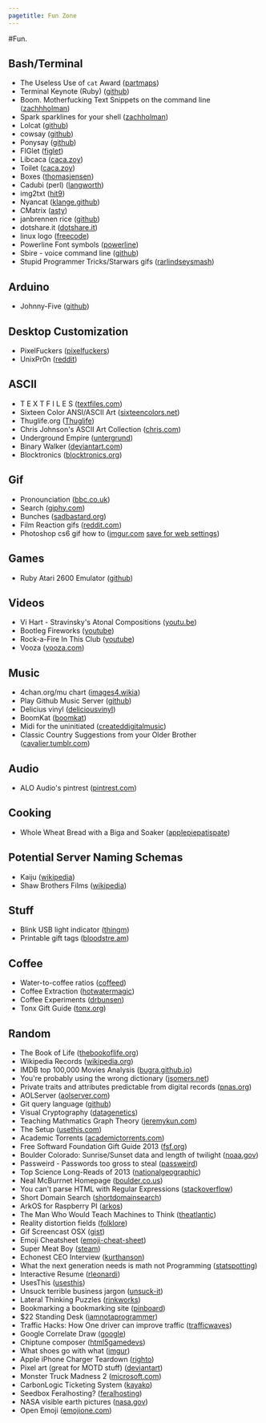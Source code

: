 ```yaml
---
pagetitle: Fun Zone
---
```

#Fun.

## Bash/Terminal

* The Useless Use of `cat` Award ([partmaps](http://partmaps.org/era/unix/award.html#cat))
* Terminal Keynote (Ruby) ([github](https://github.com/fxn/tkn))
* Boom. Motherfucking Text Snippets on the command line ([zachhholman](http://zachholman.com/boom/))
* Spark sparklines for your shell ([zachholman](http://zachholman.com/spark/))
* Lolcat ([github](https://github.com/busyloop/lolcat))
* cowsay ([github](https://github.com/schacon/cowsay))
* Ponysay ([github](https://github.com/erkin/ponysay))
* FIGlet ([figlet](http://www.figlet.org/))
* Libcaca ([caca.zoy](http://caca.zoy.org/wiki/libcaca))
* Toilet ([caca.zoy](http://caca.zoy.org/wiki/toilet))
* Boxes ([thomasjensen](http://boxes.thomasjensen.com/))
* Cadubi (perl) ([langworth](http://langworth.com/pub/cadubi/))
* img2txt ([hit9](http://hit9.org/img2txt/))
* Nyancat ([klange.github](https://github.com/klange/nyancat))
* CMatrix ([asty](http://www.asty.org/cmatrix/))
* janbrennen rice ([github](https://github.com/janbrennen/rice))
* dotshare.it ([dotshare.it](http://dotshare.it))
* linux logo ([freecode](http://freecode.com/projects/linuxlogo))
* Powerline Font symbols ([powerline](https://powerline.readthedocs.org/en/latest/fontpatching.html))
* Sbire - voice command line ([github](https://github.com/GCorbel/sbire))
* Stupid Programmer Tricks/Starwars gifs ([rarlindseysmash](http://rarlindseysmash.com/posts/stupid-programmer-tricks-and-star-wars-gifs))

## Arduino

* Johnny-Five ([github](https://github.com/rwaldron/johnny-five))

## Desktop Customization

* PixelFuckers ([pixelfuckers](http://pixelfuckers.org/submissions/2223))
* UnixPr0n ([reddit](http://www.reddit.com/r/unixporn))

## ASCII

* T E X T F I L E S ([textfiles.com](http://textfiles.com/directory.html))
* Sixteen Color ANSI/ASCII Art ([sixteencolors.net](http://sixteencolors.net/))
* Thuglife.org ([Thuglife](http://www.thuglife.org/))
* Chris Johnson's ASCII Art Collection ([chris.com](http://chris.com/ascii/))
* Underground Empire ([untergrund](http://ue.untergrund.net/ansi/))
* Binary Walker ([deviantart.com](http://binarywalker.deviantart.com/))
* Blocktronics ([blocktronics.org](http://blocktronics.org/))

## Gif

* Pronounciation ([bbc.co.uk](http://www.bbc.co.uk/news/technology-22620473))
* Search ([giphy.com](http://giphy.com/tags/tv))
* Bunches ([sadbastard.org](http://sadbastard.org/lonely-web/images/))
* Film Reaction gifs ([reddit.com](http://www.reddit.com/r/EditingAndLayout/))
* Photoshop cs6 gif how to ([imgur.com](http://i.imgur.com/rt8KB1M.png) [save for web settings](http://i.imgur.com/JXG4S7R.png))

## Games

* Ruby Atari 2600 Emulator ([github](https://github.com/chesterbr/ruby2600))

## Videos

* Vi Hart - Stravinsky's Atonal Compositions ([youtu.be](http://youtu.be/4niz8TfY794))
* Bootleg Fireworks ([youtube](http://www.youtube.com/watch?v=NRItYDKSqpQ ))
* Rock-a-Fire In This Club ([youtube](http://www.youtube.com/watch?v=b90Cf6ARscc))
* Vooza ([vooza.com](http://vooza.com/videos/?view=popular))

## Music

* 4chan.org/mu chart ([images4.wikia](http://images4.wikia.nocookie.net/__cb20120629173013/mu4chan/images/e/e4/General_essentials_with_kanye.jpg))
* Play Github Music Server ([github](https://github.com/play))
* Delicius vinyl ([deliciousvinyl](http://store.deliciousvinyl.com/collections/vinyl))
* BoomKat ([boomkat](http://boomkat.com/))
* Midi for the uninitiated ([createddigitalmusic](http://createdigitalmusic.com/2011/02/how-to-use-midi-to-make-an-ipad-more-musically-connected-productive-video-resources/))
* Classic Country Suggestions from your Older Brother ([cavalier.tumblr.com](http://cavalier.tumblr.com/post/15981874264/classic-country-suggestions-from-your-older-and-wiser))

## Audio
* ALO Audio's pintrest ([pintrest.com](http://www.pinterest.com/source/aloaudio.com/))

## Cooking

* Whole Wheat Bread with a Biga and Soaker ([applepiepatispate](http://www.applepiepatispate.com/bread/honey-wheat-sandwich-bread-whole-grain/))

## Potential Server Naming Schemas

* Kaiju ([wikipedia](http://en.wikipedia.org/wiki/Kaiju))
* Shaw Brothers Films ([wikipedia](http://en.wikipedia.org/wiki/List_of_Shaw_Brothers_films))

## Stuff

* Blink USB light indicator ([thingm](http://thingm.com/products/blink-1.html))
* Printable gift tags ([bloodstre.am](http://bloodstre.am/studio/printable-holiday-gift-tags/))

## Coffee

* Water-to-coffee ratios ([coffeed](http://coffeed.com/viewtopic.php?f=17&t=2965#p28979))
* Coffee Extraction ([hotwatermagic](http://hotwatermagic.blogspot.com/2012/12/coffee-extraction.html))
* Coffee Experiments ([drbunsen](http://www.drbunsen.org/coffee-experiments/))
* Tonx Gift Guide ([tonx.org](https://tonx.org/frequency/gift-guide))

## Random

* The Book of Life ([thebookoflife.org](http://www.thebookoflife.org/))
* Wikipedia Records ([wikipedia.org](https://en.wikipedia.org/wiki/Wikipedia:Wikipedia_records))
* IMDB top 100,000 Movies Analysis ([bugra.github.io](https://bugra.github.io/work/notes/2014-02-15/imdb-top-100K-movies-analysis-in-depth-part-1/))
* You're probably using the wrong dictionary ([jsomers.net](http://jsomers.net/blog/dictionary))
* Private traits and attributes predictable from digital records ([pnas.org](http://www.pnas.org/content/110/15/5802.full))
* AOLServer ([aolserver.com](http://www.aolserver.com/))
* Git query language ([github](https://github.com/cloudson/gitql))
* Visual Cryptography ([datagenetics](http://datagenetics.com/blog/november32013/index.html))
* Teaching Mathmatics Graph Theory ([jeremykun.com](http://jeremykun.com/2011/06/26/teaching-mathematics-graph-theory/))
* The Setup ([usethis.com](http://usesthis.com))
* Academic Torrents ([academictorrents.com](http://academictorrents.com/))
* Free Softward Foundation Gift Guide 2013 ([fsf.org](http://www.fsf.org/givingguide))
* Boulder Colorado: Sunrise/Sunset data and length of twilight ([noaa.gov](http://www.esrl.noaa.gov/psd/boulder/boulder.sunset.html))
* Passweird - Passwords too gross to steal ([passweird](http://www.passweird.com/))
* Top Science Long-Reads of 2013 ([nationalgeographic](http://phenomena.nationalgeographic.com/2013/12/23/top-science-longreads-of-2013/))
* Neal McBurrnet Homepage ([boulder.co.us](http://bcn.boulder.co.us/~neal/))
* You can't parse HTML with Regular Expressions ([stackoverflow](http://stackoverflow.com/questions/1732348/regex-match-open-tags-except-xhtml-self-contained-tags/1732454#1732454))
* Short Domain Search ([shortdomainsearch](http://shortdomainsearch.net/))
* ArkOS for Raspberry PI ([arkos](https://arkos.io/))
* The Man Who Would Teach Machines to Think ([theatlantic](http://www.theatlantic.com/magazine/archive/2013/11/the-man-who-would-teach-machines-to-think/309529/))
* Reality distortion fields ([folklore](http://folklore.org/StoryView.py?project=Macintosh&story=Reality_Distortion_Field.txt))
* Gif Screencast OSX ([gist](https://gist.github.com/dergachev/4627207))
* Emoji Cheatsheet ([emoji-cheat-sheet](http://www.emoji-cheat-sheet.com/))
* Super Meat Boy ([steam](http://store.steampowered.com/app/40800/))
* Echonest CEO Interview ([kurthanson](http://www.kurthanson.com/news/interview-jim-lucchese-ceo-echo-nest))
* What the next generation needs is math not Programming ([statspotting](http://statspotting.com/what-the-next-generation-needs-is-math-not-programming/))
* Interactive Resume ([rleonardi](http://www.rleonardi.com/interactive-resume/?utm_source=hackernewsletter&utm_medium=email))
* UsesThis ([usesthis](http://usesthis.com/))
* Unsuck terrible business jargon ([unsuck-it](http://unsuck-it.com/))
* Lateral Thinking Puzzles ([rinkworks](http://www.rinkworks.com/brainfood/p/latreal1.shtml))
* Bookmarking a bookmarking site ([pinboard](http://pinboard.in/popular/))
* $22 Standing Desk ([iamnotaprogrammer](http://iamnotaprogrammer.com/Ikea-Standing-desk-for-22-dollars.html))
* Traffic Hacks: How One driver can improve traffic ([trafficwaves](http://trafficwaves.org/))
* Google Correlate Draw ([google](http://www.google.com/trends/correlate/draw))
* Chiptune composer ([html5gamedevs](http://www.html5gamedevs.com/topic/1271-chirp-8-bit-javascript-chitpune-music-composer/))
* What shoes go with what ([imgur](http://i.imgur.com/GWYYPz6.jpg))
* Apple iPhone Charger Teardown ([righto](http://www.righto.com/2012/05/apple-iphone-charger-teardown-quality.html))
* Pixel art (great for MOTD stuff) ([deviantart](http://www.deviantart.com/digitalart/pixelart/))
* Monster Truck Madness 2 ([microsoft.com](http://www.microsoft.com/games/monster/default.htm))
* CarbonLogic Ticketing System ([kayako](http://www.kayako.com/))
* Seedbox Feralhosting? ([feralhosting](https://www.feralhosting.com/pricing))
* NASA visible earth pictures ([nasa.gov](http://visibleearth.nasa.gov/))
* Open Emoji ([emojione.com](http://www.emojione.com/))
